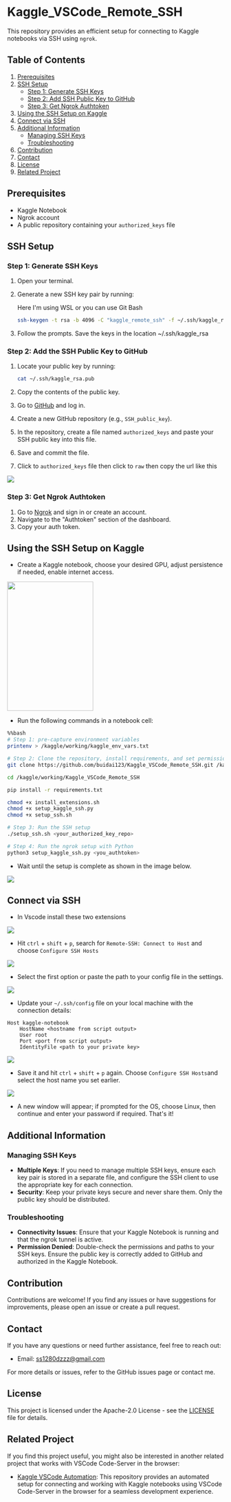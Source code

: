 # Kaggle_VSCode_Remote_SSH
This repository provides an efficient setup for connecting to Kaggle notebooks via SSH using `ngrok`.

## Table of Contents
1. [Prerequisites](#prerequisites)
2. [SSH Setup](#ssh-setup)
   - [Step 1: Generate SSH Keys](#step-1-generate-ssh-keys)
   - [Step 2: Add SSH Public Key to GitHub](#step-2-add-ssh-public-key-to-github)
   - [Step 3: Get Ngrok Authtoken](#step-3-get-ngrok-authtoken)
3. [Using the SSH Setup on Kaggle](#using-the-ssh-setup-on-kaggle)
4. [Connect via SSH](#connect-via-ssh)
5. [Additional Information](#additional-information)
   - [Managing SSH Keys](#managing-ssh-keys)
   - [Troubleshooting](#troubleshooting)
6. [Contribution](#contribution)
7. [Contact](#contact)
8. [License](#license)
9. [Related Project](#related-project)


## Prerequisites

- Kaggle Notebook
- Ngrok account
- A public repository containing your `authorized_keys` file

## SSH Setup

### Step 1: Generate SSH Keys
1. Open your terminal.
2. Generate a new SSH key pair by running:

   Here I'm using WSL or you can use Git Bash

    ```sh
    ssh-keygen -t rsa -b 4096 -C "kaggle_remote_ssh" -f ~/.ssh/kaggle_rsa
    ```
4. Follow the prompts. Save the keys in the location  ~/.ssh/kaggle_rsa

### Step 2: Add the SSH Public Key to GitHub

1. Locate your public key by running:

    ```sh
    cat ~/.ssh/kaggle_rsa.pub
    ```

2. Copy the contents of the public key.
3. Go to [GitHub](https://github.com) and log in.
4. Create a new GitHub repository (e.g., `SSH_public_key`).
5. In the repository, create a file named `authorized_keys` and paste your SSH public key into this file.
6. Save and commit the file.
7. Click to `authorized_keys` file then click to `raw` then copy the url like this

<img src="images/github1.png">

### Step 3: Get Ngrok Authtoken

1. Go to [Ngrok](https://ngrok.com) and sign in or create an account.
2. Navigate to the "Authtoken" section of the dashboard.
3. Copy your auth token.


## Using the SSH Setup on Kaggle



- Create a Kaggle notebook, choose your desired GPU, adjust persistence if needed, enable internet access.

<img src="images/kaggle1.png" width="200" height="300">

- Run the following commands in a notebook cell:
```bash
%%bash
# Step 1: pre-capture environment variables
printenv > /kaggle/working/kaggle_env_vars.txt

# Step 2: Clone the repository, install requirements, and set permissions
git clone https://github.com/buidai123/Kaggle_VSCode_Remote_SSH.git /kaggle/working/Kaggle_VSCode_Remote_SSH

cd /kaggle/working/Kaggle_VSCode_Remote_SSH

pip install -r requirements.txt

chmod +x install_extensions.sh
chmod +x setup_kaggle_ssh.py
chmod +x setup_ssh.sh

# Step 3: Run the SSH setup
./setup_ssh.sh <your_authorized_key_repo>

# Step 4: Run the ngrok setup with Python
python3 setup_kaggle_ssh.py <you_authtoken>
```
- Wait until the setup is complete as shown in the image below.

<img src="images/kaggle2.png">


## Connect via SSH

- In Vscode install these two extensions

<img src="images/vscode1.png">



- Hit `ctrl` + `shift` + `p`, search for `Remote-SSH: Connect to Host` and choose `Configure SSH Hosts`

<img src="images/vscode2.png">

- Select the first option or paste the path to your config file in the settings.

<img src="images/vscode3.png">

- Update your `~/.ssh/config` file on your local machine with the connection details:

```plaintext
Host kaggle-notebook
    HostName <hostname from script output>
    User root
    Port <port from script output>
    IdentityFile <path to your private key>
```

<img src="images/vscode4.png">

- Save it and hit `ctrl` + `shift` + `p` again. Choose `Configure SSH Hosts`and select the host name you set earlier.

<img src="images/vscode5.png">

- A new window will appear; if prompted for the OS, choose Linux, then continue and enter your password if required. That's it!

## Additional Information

### Managing SSH Keys

- **Multiple Keys**: If you need to manage multiple SSH keys, ensure each key pair is stored in a separate file, and configure the SSH client to use the appropriate key for each connection.
- **Security**: Keep your private keys secure and never share them. Only the public key should be distributed.

### Troubleshooting

- **Connectivity Issues**: Ensure that your Kaggle Notebook is running and that the ngrok tunnel is active.
- **Permission Denied**: Double-check the permissions and paths to your SSH keys. Ensure the public key is correctly added to GitHub and authorized in the Kaggle Notebook.

## Contribution

Contributions are welcome! If you find any issues or have suggestions for improvements, please open an issue or create a pull request.

## Contact

If you have any questions or need further assistance, feel free to reach out:

- Email: [ss1280dzzz@gmail.com](mailto:ss1280dzzz@gmail.com)

For more details or issues, refer to the GitHub issues page or contact me.

## License

This project is licensed under the Apache-2.0 License - see the [LICENSE](LICENSE) file for details.

## Related Project

If you find this project useful, you might also be interested in another related project that works with VSCode Code-Server in the browser:

- [Kaggle VSCode Automation](https://github.com/buidai123/kaggle-vscode-automation): This repository provides an automated setup for connecting and working with Kaggle notebooks using VSCode Code-Server in the browser for a seamless development experience.
